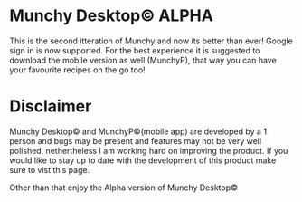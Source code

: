 # Munchy Desktop© ALPHA
This is the second itteration of Munchy and now its better than ever! Google sign in is now supported. For the best experience it is suggested to download the mobile version as well (MunchyP), that way you can have your favourite recipes on the go too!

# Disclaimer
Munchy Desktop© and MunchyP©(mobile app) are developed by a 1 person and bugs may be present and features may not be very well polished, nethertheless I am working hard on improving the product. If you would like to stay up to date with the development of this product make sure to vist this page.

Other than that enjoy the Alpha version of Munchy Desktop©
